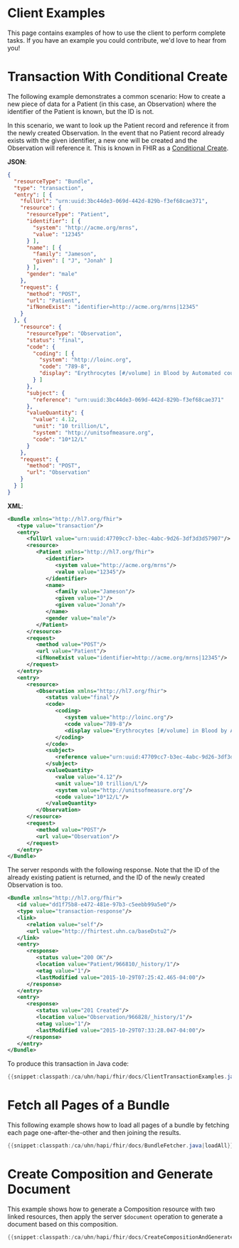 # Client Examples

This page contains examples of how to use the client to perform complete tasks. If you have an example you could contribute, we'd love to hear from you!

# Transaction With Conditional Create

The following example demonstrates a common scenario: How to create a new piece of data for a Patient (in this case, an Observation) where the identifier of the Patient is known, but the ID is not.

In this scenario, we want to look up the Patient record and reference it from the newly created Observation. In the event that no Patient record already exists with the given identifier, a new one will be created and the Observation will reference it. This is known in FHIR as a [Conditional Create](http://hl7.org/fhir/http.html#ccreate).
 
**JSON**:

```json
{
  "resourceType": "Bundle",
  "type": "transaction",
  "entry": [ {
    "fullUrl": "urn:uuid:3bc44de3-069d-442d-829b-f3ef68cae371",
    "resource": {
      "resourceType": "Patient",
      "identifier": [ {
        "system": "http://acme.org/mrns",
        "value": "12345"
      } ],
      "name": [ {
        "family": "Jameson",
        "given": [ "J", "Jonah" ]
      } ],
      "gender": "male"
    },
    "request": {
      "method": "POST",
      "url": "Patient",
      "ifNoneExist": "identifier=http://acme.org/mrns|12345"
    }
  }, {
    "resource": {
      "resourceType": "Observation",
      "status": "final",
      "code": {
        "coding": [ {
          "system": "http://loinc.org",
          "code": "789-8",
          "display": "Erythrocytes [#/volume] in Blood by Automated count"
        } ]
      },
      "subject": {
        "reference": "urn:uuid:3bc44de3-069d-442d-829b-f3ef68cae371"
      },
      "valueQuantity": {
        "value": 4.12,
        "unit": "10 trillion/L",
        "system": "http://unitsofmeasure.org",
        "code": "10*12/L"
      }
    },
    "request": {
      "method": "POST",
      "url": "Observation"
    }
  } ]
}
```

**XML**:

```xml
<Bundle xmlns="http://hl7.org/fhir">
   <type value="transaction"/>
   <entry>
      <fullUrl value="urn:uuid:47709cc7-b3ec-4abc-9d26-3df3d3d57907"/>
      <resource>
         <Patient xmlns="http://hl7.org/fhir">
            <identifier>
               <system value="http://acme.org/mrns"/>
               <value value="12345"/>
            </identifier>
            <name>
               <family value="Jameson"/>
               <given value="J"/>
               <given value="Jonah"/>
            </name>
            <gender value="male"/>
         </Patient>
      </resource>
      <request>
         <method value="POST"/>
         <url value="Patient"/>
         <ifNoneExist value="identifier=http://acme.org/mrns|12345"/>
      </request>
   </entry>
   <entry>
      <resource>
         <Observation xmlns="http://hl7.org/fhir">
            <status value="final"/>
            <code>
               <coding>
                  <system value="http://loinc.org"/>
                  <code value="789-8"/>
                  <display value="Erythrocytes [#/volume] in Blood by Automated count"/>
               </coding>
            </code>
            <subject>
               <reference value="urn:uuid:47709cc7-b3ec-4abc-9d26-3df3d3d57907"/>
            </subject>
            <valueQuantity>
               <value value="4.12"/>
               <unit value="10 trillion/L"/>
               <system value="http://unitsofmeasure.org"/>
               <code value="10*12/L"/>
            </valueQuantity>
         </Observation>
      </resource>
      <request>
         <method value="POST"/>
         <url value="Observation"/>
      </request>
   </entry>
</Bundle>
```

The server responds with the following response. Note that the ID of the already existing patient is returned, and the ID of the newly created Observation is too.

```xml
<Bundle xmlns="http://hl7.org/fhir">
   <id value="dd1f75b8-e472-481e-97b3-c5eebb99a5e0"/>
   <type value="transaction-response"/>
   <link>
      <relation value="self"/>
      <url value="http://fhirtest.uhn.ca/baseDstu2"/>
   </link>
   <entry>
      <response>
         <status value="200 OK"/>
         <location value="Patient/966810/_history/1"/>
         <etag value="1"/>
         <lastModified value="2015-10-29T07:25:42.465-04:00"/>
      </response>
   </entry>
   <entry>
      <response>
         <status value="201 Created"/>
         <location value="Observation/966828/_history/1"/>
         <etag value="1"/>
         <lastModified value="2015-10-29T07:33:28.047-04:00"/>
      </response>
   </entry>
</Bundle>
```

To produce this transaction in Java code:

```java
{{snippet:classpath:/ca/uhn/hapi/fhir/docs/ClientTransactionExamples.java|conditional}}
```

# Fetch all Pages of a Bundle

This following example shows how to load all pages of a bundle by fetching each page one-after-the-other and then joining the results.

```java
{{snippet:classpath:/ca/uhn/hapi/fhir/docs/BundleFetcher.java|loadAll}}
```

# Create Composition and Generate Document

This example shows how to generate a Composition resource with two linked resources, then apply the server `$document` operation to generate a document based on this composition.

```java
{{snippet:classpath:/ca/uhn/hapi/fhir/docs/CreateCompositionAndGenerateDocument.java|CreateCompositionAndGenerateDocument}}
```


